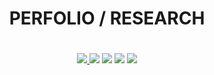<div align="center">
    <h1 style="padding-bottom:20px;">
        PERFOLIO / RESEARCH
    </h1>
    <a 
        href="https://github.com/chronark/swapchain/blob/master/LICENSE">
        <img 
            src="https://img.shields.io/badge/license-MIT-blue.svg?style=flat-square">
        </img>
    </a>
    <a href="https://codeclimate.com/github/perfolio/web/maintainability"><img src="https://api.codeclimate.com/v1/badges/1ed063d3f7003b3c8548/maintainability" /></a>
    <a href="https://codeclimate.com/github/perfolio/web/test_coverage"><img src="https://api.codeclimate.com/v1/badges/1ed063d3f7003b3c8548/test_coverage" /></a>
<a href="https://app.fossa.com/projects/git%2Bgithub.com%2Fperfolio%2Fweb?ref=badge_shield" alt="FOSSA Status"><img src="https://app.fossa.com/api/projects/git%2Bgithub.com%2Fperfolio%2Fweb.svg?type=shield"/></a>
    <a><img src="https://github.com/perfolio/web/workflows/Testing/badge.svg"/></a>

</div>
